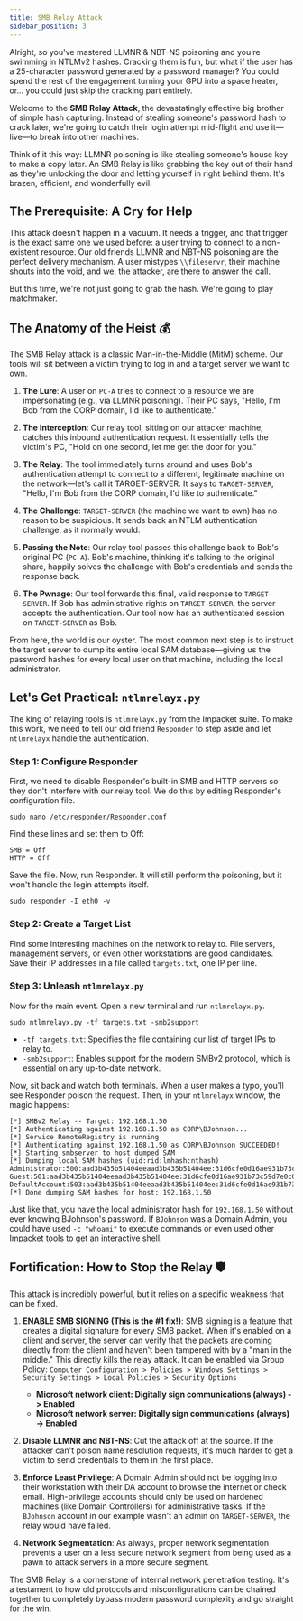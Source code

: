 ```yaml
---
title: SMB Relay Attack
sidebar_position: 3
---
```


Alright, so you've mastered LLMNR & NBT-NS poisoning and you’re swimming in NTLMv2 hashes. Cracking them is fun, but what if the user has a 25-character password generated by a password manager? You could spend the rest of the engagement turning your GPU into a space heater, or... you could just skip the cracking part entirely.

Welcome to the **SMB Relay Attack**, the devastatingly effective big brother of simple hash capturing. Instead of stealing someone's password hash to crack later, we're going to catch their login attempt mid-flight and use it—live—to break into other machines.

Think of it this way: LLMNR poisoning is like stealing someone's house key to make a copy later. An SMB Relay is like grabbing the key out of their hand as they're unlocking the door and letting yourself in right behind them. It's brazen, efficient, and wonderfully evil.

## The Prerequisite: A Cry for Help

This attack doesn't happen in a vacuum. It needs a trigger, and that trigger is the exact same one we used before: a user trying to connect to a non-existent resource. Our old friends LLMNR and NBT-NS poisoning are the perfect delivery mechanism. A user mistypes `\\fileservr`, their machine shouts into the void, and we, the attacker, are there to answer the call.

But this time, we're not just going to grab the hash. We're going to play matchmaker.

## The Anatomy of the Heist 💰

The SMB Relay attack is a classic Man-in-the-Middle (MitM) scheme. Our tools will sit between a victim trying to log in and a target server we want to own.

1. **The Lure**: A user on `PC-A` tries to connect to a resource we are impersonating (e.g., via LLMNR poisoning). Their PC says, "Hello, I'm Bob from the CORP domain, I'd like to authenticate."

2. **The Interception**: Our relay tool, sitting on our attacker machine, catches this inbound authentication request. It essentially tells the victim's PC, "Hold on one second, let me get the door for you."

3. **The Relay**: The tool immediately turns around and uses Bob's authentication attempt to connect to a different, legitimate machine on the network—let's call it TARGET-SERVER. It says to `TARGET-SERVER`, "Hello, I'm Bob from the CORP domain, I'd like to authenticate."

4. **The Challenge**: `TARGET-SERVER` (the machine we want to own) has no reason to be suspicious. It sends back an NTLM authentication challenge, as it normally would.

5. **Passing the Note**: Our relay tool passes this challenge back to Bob's original PC (`PC-A`). Bob's machine, thinking it's talking to the original share, happily solves the challenge with Bob's credentials and sends the response back.

6. **The Pwnage**: Our tool forwards this final, valid response to `TARGET-SERVER`. If Bob has administrative rights on `TARGET-SERVER`, the server accepts the authentication. Our tool now has an authenticated session on `TARGET-SERVER` as Bob.

From here, the world is our oyster. The most common next step is to instruct the target server to dump its entire local SAM database—giving us the password hashes for every local user on that machine, including the local administrator.

## Let's Get Practical: `ntlmrelayx.py`

The king of relaying tools is `ntlmrelayx.py` from the Impacket suite. To make this work, we need to tell our old friend `Responder` to step aside and let `ntlmrelayx` handle the authentication.

### Step 1: Configure Responder

First, we need to disable Responder's built-in SMB and HTTP servers so they don't interfere with our relay tool. We do this by editing Responder's configuration file.

```shell
sudo nano /etc/responder/Responder.conf
```

Find these lines and set them to Off:

```
SMB = Off
HTTP = Off
```

Save the file. Now, run Responder. It will still perform the poisoning, but it won't handle the login attempts itself.

```shell
sudo responder -I eth0 -v
```

### Step 2: Create a Target List

Find some interesting machines on the network to relay to. File servers, management servers, or even other workstations are good candidates. Save their IP addresses in a file called `targets.txt`, one IP per line.

### Step 3: Unleash `ntlmrelayx.py`

Now for the main event. Open a new terminal and run `ntlmrelayx.py`.

```shell
sudo ntlmrelayx.py -tf targets.txt -smb2support
```

 - `-tf targets.txt`: Specifies the file containing our list of target IPs to relay to.
 - `-smb2support`: Enables support for the modern SMBv2 protocol, which is essential on any up-to-date network.

 Now, sit back and watch both terminals. When a user makes a typo, you'll see Responder poison the request. Then, in your `ntlmrelayx` window, the magic happens:

```
[*] SMBv2 Relay -- Target: 192.168.1.50
[*] Authenticating against 192.168.1.50 as CORP\BJohnson...
[*] Service RemoteRegistry is running
[*] Authenticating against 192.168.1.50 as CORP\BJohnson SUCCEEDED!
[*] Starting smbserver to host dumped SAM
[*] Dumping local SAM hashes (uid:rid:lmhash:nthash)
Administrator:500:aad3b435b51404eeaad3b435b51404ee:31d6cfe0d16ae931b73c59d7e0c089c0:::
Guest:501:aad3b435b51404eeaad3b435b51404ee:31d6cfe0d16ae931b73c59d7e0c089c0:::
DefaultAccount:503:aad3b435b51404eeaad3b435b51404ee:31d6cfe0d16ae931b73c59d7e0c089c0:::
[*] Done dumping SAM hashes for host: 192.168.1.50
```

Just like that, you have the local administrator hash for `192.168.1.50` without ever knowing BJohnson's password. If `BJohnson` was a Domain Admin, you could have used `-c "whoami"` to execute commands or even used other Impacket tools to get an interactive shell.

## Fortification: How to Stop the Relay 🛡️

This attack is incredibly powerful, but it relies on a specific weakness that can be fixed.

1. **ENABLE SMB SIGNING (This is the #1 fix!)**: SMB signing is a feature that creates a digital signature for every SMB packet. When it's enabled on a client and server, the server can verify that the packets are coming directly from the client and haven't been tampered with by a "man in the middle." This directly kills the relay attack. It can be enabled via Group Policy:
`Computer Configuration > Policies > Windows Settings > Security Settings > Local Policies > Security Options`

    - **Microsoft network client: Digitally sign communications (always) -> Enabled**
    - **Microsoft network server: Digitally sign communications (always) -> Enabled**

2. **Disable LLMNR and NBT-NS**: Cut the attack off at the source. If the attacker can't poison name resolution requests, it's much harder to get a victim to send credentials to them in the first place.

3. **Enforce Least Privilege**: A Domain Admin should not be logging into their workstation with their DA account to browse the internet or check email. High-privilege accounts should only be used on hardened machines (like Domain Controllers) for administrative tasks. If the `BJohnson` account in our example wasn't an admin on `TARGET-SERVER`, the relay would have failed.

4. **Network Segmentation**: As always, proper network segmentation prevents a user on a less secure network segment from being used as a pawn to attack servers in a more secure segment.

The SMB Relay is a cornerstone of internal network penetration testing. It's a testament to how old protocols and misconfigurations can be chained together to completely bypass modern password complexity and go straight for the win.